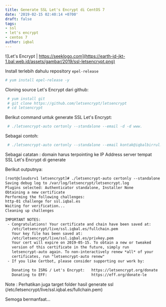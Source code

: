 ```yaml
---
title: Generate SSL Let's Encrypt di CentOS 7
date: '2019-02-15 02:40:14 +0700'
draft: false
tags:
- ssl
- let's encrypt
- centos 7
author: iqbal
---
```


![Let's Encrypt | https://seeklogo.com](https://earth-id-jkt-1.bal.web.id/assets/gambar/2019/ssl-letsencrypt.png)

Install terlebih dahulu repository `epel-release`

```bash
# yum install epel-release -y
```

Cloning source Let's Encrypt dari github:

```bash
 # yum install git
 # git clone https://github.com/letsencrypt/letsencrypt
 # cd letsencrypt
```

Berikut command untuk generate SSL Let's Encrypt:

```bash
 # ./letsencrypt-auto certonly --standalone --email -d -d www.
```

Sebagai contoh:

```bash
 # ./letsencrypt-auto certonly --standalone --email kontak@iqbalbirrul.com -d ssl.iqbal.es
```

Sebagai catatan : domain harus terpointing ke IP Address server tempat SSL Let's Encrypt di generate

Berikut outputnya:

```html
[root@cloudsrv1 letsencrypt]# ./letsencrypt-auto certonly --standalone --email kontak@iqbalbirrul.com -d ssl.iqbal.es
Saving debug log to /var/log/letsencrypt/letsencrypt.log
Plugins selected: Authenticator standalone, Installer None
Obtaining a new certificate
Performing the following challenges:
http-01 challenge for ssl.iqbal.es
Waiting for verification...
Cleaning up challenges

IMPORTANT NOTES:
 - Congratulations! Your certificate and chain have been saved at:
   /etc/letsencrypt/live/ssl.iqbal.es/fullchain.pem
   Your key file has been saved at:
   /etc/letsencrypt/live/ssl.iqbal.es/privkey.pem
   Your cert will expire on 2019-05-15. To obtain a new or tweaked
   version of this certificate in the future, simply run
   letsencrypt-auto again. To non-interactively renew *all* of your
   certificates, run "letsencrypt-auto renew"
 - If you like Certbot, please consider supporting our work by:

   Donating to ISRG / Let's Encrypt:   https://letsencrypt.org/donate
   Donating to EFF:                    https://eff.org/donate-le

```

Note : Perhatikan juga target folder hasil generate ssl (/etc/letsencrypt/live/ssl.iqbal.es/fullchain.pem)

Semoga bermanfaat...
